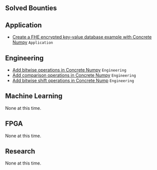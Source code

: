 ## Solved Bounties

## Application
- [Create a FHE encrypted key-value database example with Concrete Numpy](create-key-value-database-app.md) `Application`

## Engineering
- [Add bitwise operations in Concrete Numpy](add-bitwise-operations.md) `Engineering`
- [Add comparison operations in Concrete Numpy](add-comparison-operations.md) `Engineering`
- [Add bitwise shift operations in Concrete Nump](add-bitwise-shift-operations.md) `Engineering`

## Machine Learning
None at this time.

## FPGA
None at this time.

## Research
None at this time.

